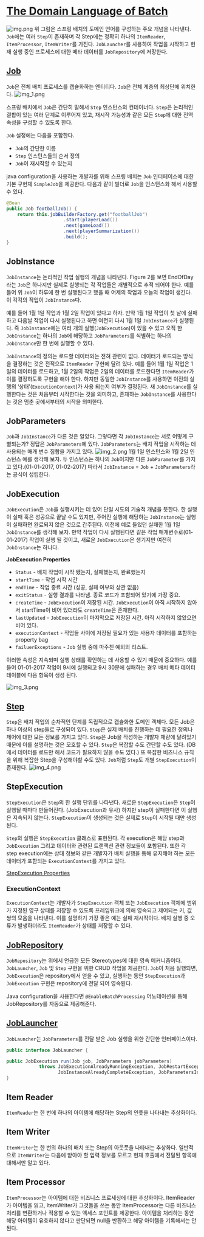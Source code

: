 # ****[The Domain Language of Batch](https://docs.spring.io/spring-batch/docs/current/reference/html/domain.html#domainLanguageOfBatch)****
![img.png](../../../image/stereotypes.png)
위 그림은 스프링 배치의 도메인 언어를 구성하는 주요 개념을 나타낸다. `Job`에는 여러 `Step`이 존재하며 각 Step에는 정확히 하나의 `ItemReader`, `ItemProcessor`, `ItemWriter`를 가진다. `JobLauncher`를 사용하여 작업을 시작하고 현재 실행 중인 프로세스에 대한 메타 데이터를 `JobRepository`에 저장한다.

## [Job](https://docs.spring.io/spring-batch/docs/current/reference/html/domain.html#job)

`Job`은 전체 배치 프로세스를 캡슐화하는 엔티티다. `Job`은 전체 계층의 최상단에 위치한다.
![img_1.png](../../../image/job-hierachy.png)

스프링 배치에서 `Job`은 간단히 말해서 `Step` 인스턴스의 컨테이너다. `Step`은 논리적인 결합이 있는 여러 단계로 이루어져 있고, 재시작 가능성과 같은 모든 `Step`에 대한 전역 속성을 구성할 수 있도록 한다.

`Job` 설정에는 다음을 포함한다.

- `Job`의 간단한 이름
- `Step` 인스턴스들의 순서 정의
- `Job`이 재시작할 수 있는지

java configuration을 사용하는 개발자를 위해 스프링 배치는 `Job` 인터페이스에 대한 기본 구현체 `SimpleJob`을 제공한다. 다음과 같이 빌더로 `Job`을 인스턴스화 해서 사용할 수 있다.

```java
@Bean
public Job footballJob() {
    return this.jobBuilderFactory.get("footballJob")
                     .start(playerLoad())
                     .next(gameLoad())
                     .next(playerSummarization())
                     .build();
}
```

## JobInstance

`JobInstance`는 논리적인 작업 실행의 개념을 나타낸다. Figure 2를 보면 EndOfDay라는 `Job`은 하나지만 실제로 실행되는 각 작업들은 개별적으로 추적 되어야 한다. 예를 들어 위 `Job`이 하루에 한 번 실행된다고 했을 때 어제의 작업과 오늘의 작업이 생긴다. 이 각각의 작업이 `JobInstance`다.

예를 들어 1월 1일 작업과 1월 2일 작업이 있다고 하자. 만약 1월 1일 작업이 첫 날에 실패하고 다음날 작업이 다시 실행된다고 하면 여전히 다시 1월 1일 `JobInstance`가 실행된다. 즉 `JobInstance`에는 여러 개의 실행(`JobExecution`)이 있을 수 있고 오직 한 `JobInstance`는 하나의 `Job`에 해당하고 `JobParameters`를 식별하는 하나의 `JobInstance`만 한 번에 실행할 수 있다.

`JobInstance`의 정의는 로드할 데이터와는 전혀 관련이 없다. 데이터가 로드되는 방식을 결정하는 것은 전적으로 `ItemReader` 구현에 달려 있다. 예를 들어 1월 1일 작업은 1일의 데이터를 로드하고, 1월 2일의 작업은 2일의 데이터를 로드한다면 `ItemReader`가 이를 결정하도록 구현을 해야 한다. 하지만 동일한 `JobInstance`를 사용하면 이전의 실행의 ‘상태’(`ExecutionContext`)가 사용 되는지 여부가 결정된다. 새 `JobInstance`를 실행한다는 것은 처음부터 시작한다는 것을 의미하고, 존재하는 `JobInstance`를 사용한다는 것은 멈춘 곳에서부터의 시작을 의미한다.

## JobParameters

`Job`과 `JobInstance`가 다른 것은 알았다. 그렇다면 각 `JobInstance`는 서로 어떻게 구별되는가? 정답은 `JobParameters`에 있다. `JobParameters`는 배치 작업을 시작하는 데 사용되는 매개 변수 집합을 가지고 있다.
![img_2.png](../../../image/job-parameters.png)
1월 1일 인스턴스와 1월 2일 인스턴스 예를 생각해 보자. 두 인스턴스는 하나의 `Job`이지만 다른 `JobParameter`를 가지고 있다.(01-01-2017, 01-02-2017) 따라서 `JobInstance` = `Job` + `JobParameters`라는 공식이 성립한다.

## JobExecution

`JobExecution`은 `Job`을 실행시키는 데 있어 단일 시도의 기술적 개념을 뜻한다. 한 실행이 실패 혹은 성공으로 끝날 수도 있지만, 주어진 실행에 해당하는 `JobInstance`는 실행이 실패하면 완료되지 않은 것으로 간주된다. 이전에 예로 들었던 실패한 1월 1일 `JobInstance`를 생각해 보자. 만약 작업이 다시 실행된다면 같은 작업 매개변수로(01-01-2017) 작업이 실행 될 것이고, 새로운 `JobExecution`은 생기지만 여전히 `JobInstance`는 하나다.

**JobExecution Properties**

- `Status` - 배치 작업이 시작 됐는지, 실패했는지, 완료했는지
- `startTime` - 작업 시작 시간
- `endTime` - 작업 종료 시간 (성공, 실패 여부와 상관 없음)
- `exitStatus` - 실행 결과를 나타냄. 종료 코드가 포함되어 있기에 가장 중요.
- `createTime` - `JobExecution`이 저장된 시간. `JobExecution`이 아직 시작하지 않아서 startTime이 비어 있더라도 `createTime`은 존재한다.
- `lastUpdated` - `JobExecution`이 마지막으로 저장된 시간. 아직 시작하지 않았으면 비어 있다.
- `executionContext` - 작업들 사이에 저장될 필요가 있는 사용자 데이터를 포함하는 property bag
- `failuerExceptions` - `Job` 실행 중에 마주친 예외의 리스트.

이러한 속성은 지속되며 실행 상태를 확인하는 데 사용할 수 있기 때문에 중요하다. 예를 들어 01-01-2017 작업이 9시에 실행되고 9시 30분에 실패하는 경우 배치 메타 데이터 테이블에 다음 항목이 생성 된다.

![img_3.png](../../../image/job-instance.png)

## [Step](https://docs.spring.io/spring-batch/docs/current/reference/html/domain.html#step)

`Step`은 배치 작업의 순차적인 단계를 독립적으로 캡슐화한 도메인 객체다. 모든 Job은 하나 이상의 step들로 구성되어 있다. `Step`은 실제 배치를 진행하는 데 필요한 정의나 제어에 대한 모든 정보를 가지고 있다. `Step`은 Job을 작성하는 개발자 재량에 달려있기 때문에 이를 설명하는 것은 모호할 수 있다. `Step`은 복잡할 수도 간단할 수도 있다. (DB에서 데이터를 로드만 해서 코드가 필요하지 않을 수도 있다.) 또 복잡한 비즈니스 규칙을 위해 복잡한 Step을 구성해야할 수도 있다. `Job`처럼 `Step`도 개별 `StepExecution`이 존재한다.
![img_4.png](../../../image/job-hierachy-step.png)

## StepExecution

`StepExecution`은 `Step`의 한 실행 단위를 나타낸다. 새로운 `StepExecution`은 `Step`이 실행될 때마다 만들어진다. (JobExecution과 유사) 하지만 step이 실패한다면 이 실행은 지속되지 않는다. `StepExecution`이 생성되는 것은 실제로 `Step`이 시작될 때만 생성된다.

`Step`의 실행은 `StepExecution` 클래스로 표현된다. 각 execution은 해당 step과 `JobExecution` 그리고 데이터와 관련된 트랜잭션 관련 정보들이 포함된다. 또한 각 step execution에는 상태 정보와 같은 개발자가 배치 실행을 통해 유지해야 하는 모든 데이터가 포함되는 `ExecutionContext`를 가지고 있다.

[StepExecution Properties](https://docs.spring.io/spring-batch/docs/current/reference/html/domain.html#stepexecution)

### ExecutionContext

`ExecutionContext`는 개발자가 `StepExecution` 객체 또는 `JobExecution` 객체에 범위가 지정된 영구 상태를 저장할 수 있도록 프레임워크에 의해 영속되고 제어되는 키, 값 쌍의 모음을 나타낸다. 이를 설명하기 가장 좋은 예는 실패 재시작이다. 배치 실행 중 오류가 발생하더라도 `ItemReader`가 상태를 저장할 수 있다.

## [JobRepository](https://docs.spring.io/spring-batch/docs/current/reference/html/domain.html#jobrepository)

`JobRepository`는 위에서 언급한 모든 Stereotypes에 대한 영속 메커니즘이다. `JobLauncher`, `Job` 및 `Step` 구현을 위한 CRUD 작업을 제공한다. `Job`이 처음 실행되면, `JobExecution`은 repository에서 얻을 수 있고, 실행하는 동안 `StepExecution`과 `JobExecution` 구현은 repository에 전달 되어 영속된다.

Java configuration을 사용한다면 `@EnableBatchProcessing` 어노테이션을 통해 JobRepository를 자동으로 제공해준다.

## [JobLauncher](https://docs.spring.io/spring-batch/docs/current/reference/html/domain.html#joblauncher)

`JobLauncher`는 `JobParameters`를 전달 받은 Job 실행을 위한 간단한 인터페이스이다.

```java
public interface JobLauncher {

public JobExecution run(Job job, JobParameters jobParameters)
            throws JobExecutionAlreadyRunningException, JobRestartException,
                   JobInstanceAlreadyCompleteException, JobParametersInvalidException;
}
```

## Item Reader

`ItemReader`는 한 번에 하나의 아이템에 해당하는 Step의 인풋을 나타내는 추상화이다.

## Item Writer

`ItemWriter`는 한 번의 하나의 배치 또는 Step의 아웃풋을 나타내는 추상화다. 일반적으로 `ItemWriter`는 다음에 받아야 할 입력 정보를 모르고 현재 호출에서 전달된 항목에 대해서만 알고 있다.

## Item Processor

`ItemProcessor`는 아이템에 대한 비즈니스 프로세싱에 대한 추상화이다. ItemReader가 아이템을 읽고, ItemWriter가 그것들을 쓰는 동안 ItemProcessor는 다른 비즈니스 처리를 변환하거나 적용할 수 있는 엑세스 포인트를 제공한다. 아이템을 처리하는 동안 해당 아이템이 유효하지 않다고 판단되면 null을 반환하고 해당 아이템을 기록해서는 안 된다.
